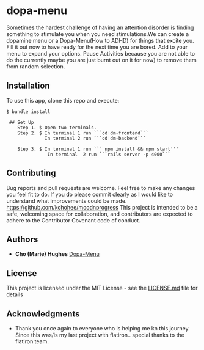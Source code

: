 # dopa-menu

Sometimes the hardest challenge of having an attention disorder is finding something to stimulate you when you need stimulations.We can create a dopamine menu or a Dopa-Menu(How to ADHD) for things that excite you. Fill it out now to have ready for the next time you are bored. Add to your menu to expand your options. Pause Activities because you are not able to do the currently maybe you are just burnt out on it for now) to remove them from random selection.


## Installation
To use this app, clone this repo and execute:
    
    $ bundle install
    
     ## Set Up 
        Step 1. $ Open two terminals.
        Step 2. $ In terminal 1 run ```cd dm-frontend```
                  In terminal 2 run ```cd dm-backend```

        Step 3. $ In terminal 1 run ``` npm install && npm start'''
                   In terminal  2 run ```rails server -p 4000```
## Contributing

Bug reports and pull requests are welcome. Feel free to make any changes you feel fit to do. If you do please commit clearly as I would like to understand what improvements could be made. https://github.com/kchohee/moodnprogress This project is intended to be a safe, welcoming space for collaboration, and contributors are expected to adhere to the Contributor Covenant code of conduct.

## Authors

* **Cho (Marie) Hughes** [Dopa-Menu](https://github.com/kchohee/dopa-menu)

## License

This project is licensed under the MIT License - see the [LICENSE.md](LICENSE.md) file for details

## Acknowledgments

* Thank you once again to everyone who is helping me kn this journey. Since this was/is my last project with flatiron.. special thanks to the flatiron team.
